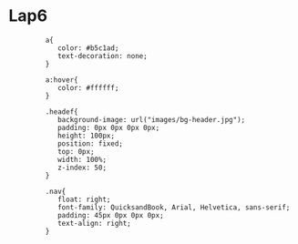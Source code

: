# Lap6
             a{
                color: #b5c1ad;
                text-decoration: none;
             }

             a:hover{
                color: #ffffff;
             }

             .headef{
                background-image: url("images/bg-header.jpg");
                padding: 0px 0px 0px 0px;
                height: 100px;
                position: fixed;
                top: 0px;
                width: 100%;
                z-index: 50;
             }

             .nav{
                float: right;
                font-family: QuicksandBook, Arial, Helvetica, sans-serif;
                padding: 45px 0px 0px 0px;
                text-align: right;
             }
            